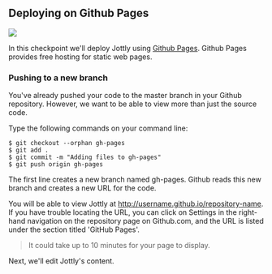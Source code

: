 ## Deploying on Github Pages

![](http://cl.ly/WHfi/02-github-pages.png)

In this checkpoint we'll deploy Jottly using [Github Pages](https://pages.github.com). Github Pages provides free hosting for static web pages.

### Pushing to a new branch

You've already pushed your code to the master branch in your Github repository. However, we want to be able to view more than just the source code.

Type the following commands on your command line:

```bash(Terminal)
$ git checkout --orphan gh-pages
$ git add .
$ git commit -m "Adding files to gh-pages"
$ git push origin gh-pages
```

The first line creates a new branch named gh-pages. Github reads this new branch and  creates a new URL for the code.

You will be able to view Jottly at http://username.github.io/repository-name. If you have trouble locating the URL, you can click on Settings in the right-hand navigation on the repository page on Github.com, and the URL is listed under the section titled 'GitHub Pages'.

> It could take up to 10 minutes for your page to display.

Next, we'll edit Jottly's content.

